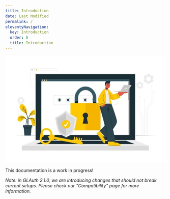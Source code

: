 ```yaml
---
title: Introduction
date: Last Modified 
permalink: /
eleventyNavigation:
  key: Introduction
  order: 0
  title: Introduction
---
```

![http://localhost:8000/docs/content/images/security.jpg](/docs/content/images/security.jpg)

This documentation is a work in progress!

_Note: in GLAuth 2.1.0, we are introducing changes that should *not* break current setups. Please check our "Compatibility" page for more information._



